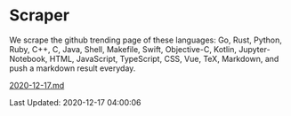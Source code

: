# Scraper

We scrape the github trending page of these languages: Go, Rust, Python, Ruby, C++, C, Java, Shell, Makefile, Swift, Objective-C, Kotlin, Jupyter-Notebook, HTML, JavaScript, TypeScript, CSS, Vue, TeX, Markdown, and push a markdown result everyday.

[2020-12-17.md](https://github.com/yangwenmai/github-trending-backup/blob/master/2020-12-17.md)

Last Updated: 2020-12-17 04:00:06